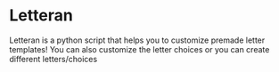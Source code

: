 # Letteran
Letteran is a python script that helps you to customize premade letter templates! You can also customize the letter choices or you can create different letters/choices
